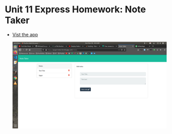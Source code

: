 # Unit 11 Express Homework: Note Taker

- [Vist the app](https://puspi-notes.herokuapp.com)

  ![alt text](./Screenshots/one.png)

